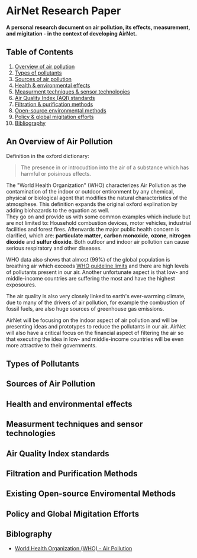 # AirNet Research Paper

__A personal research document on air pollution, its effects, measurement, and migitation - in the context of developing AirNet.__

## Table of Contents
1. [Overview of air pollution](#an-overview-of-air-pollution)
2. [Types of pollutants](#types-of-pollutants)
3. [Sources of air pollution](#sources-of-air-pollution)
4. [Health & environmental effects](#health-and-environmental-effects)
5. [Measurment techniques & sensor technologies](#measurment-techniques-and-sensor-technologies)
6. [Air Quality Index (AQI) standards](#air-quality-index-standards)
7. [Filtration & purification methods](#filtration-and-purification-methods)
8. [Open-source environmental methods](#existing-open-source-environmental-methods)
9. [Policy & global migitation efforts](#policy-and-global-migitation-efforts)
10. [Bibliography](#bibliography)

## An Overview of Air Pollution

Definition in the oxford dictionary:  
> The presence in or introcudtion into the air of a substance which has harmful or poisinous effects.

The "World Health Organization" (WHO) characterizes Air Pollution as the contamination of the indoor or outdoor entironment by any chemical, physical or biological agent that
modifies the natural characteristics of the atmosphese. This definition expands the original oxford explination by adding biohazards to the equation as well.  
They go on and provide us with some common examples which include but are not limited to: Household combustion devices, motor vehicles, industrial facilities and forest fires. Afterwards the major public health concern is clarified, which are: **particulate matter**, **carbon monoxide**, **ozone**, **nitrogen dioxide** and **sulfur dioxide**. Both outfoor and indoor air pollution can cause serious respiratory and other diseases.

WHO data also shows that almost (99%) of the global population is breathing air which exceeds [WHO guideline limits](https://www.who.int/publications/i/item/9789240034228) and there are high levels of pollutants present in our air. Another unfortunate aspect is that low- and middle-income countries are suffering the most and have the highest exposoures.

The air quality is also very closely linked to earth's ever-warming climate, due to many of the drivers of air pollution, for example the combustion of fossil fuels, are also huge sources of greenhouse gas emissions.

AirNet will be focusing on the indoor aspect of air pollution and will be presenting ideas and prototypes to reduce the pollutants in our air. AirNet will also have a critical focus on the financial aspect of filtering the air so that executing the idea in low- and middle-income countries will be even more attractive to their governments.

## Types of Pollutants

## Sources of Air Pollution

## Health and environmental effects

## Measurment techniques and sensor technologies

## Air Quality Index standards

## Filtration and Purification Methods

## Existing Open-source Enviromental Methods

## Policy and Global Migitation Efforts

## Biblography

- [World Health Organization (WHO) - Air Pollution](https://www.who.int/health-topics/air-pollution#tab=tab_1)
